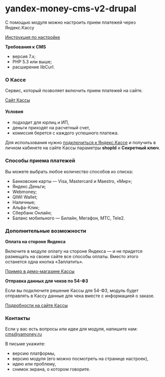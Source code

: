 # yandex-money-cms-v2-drupal

С помощью модуля можно настроить прием платежей через Яндекс.Кассу

[Инструкция по настройке](https://kassa.yandex.ru/manuals/drupal.html)

**Требования к CMS**
* версия 7.x;
* PHP 5.3 или выше;
* расширение libCurl.

### О Кассе
Сервис, который позволяет включить прием платежей на сайте.

[Сайт Кассы](http://kassa.yandex.ru/)

#### Условия
* подходит для юрлиц и ИП,
* деньги приходят на расчетный счет,
* комиссия берется с каждого успешного платежа.

Для использования нужно [подключиться к Яндекс.Кассе](https://money.yandex.ru/joinups) и получить в личном кабинете на сайте Кассы параметры **shopId** и **Секретный ключ**.

### Способы приема платежей
Вы можете выбрать любое количество способов из списка:

* Банковские карты — Visa, Mastercard и Maestro, «Мир»;
* Яндекс.Деньги;
* Webmoney;
* QIWI Wallet;
* Наличные;
* Альфа-Клик;
* Сбербанк Онлайн;
* Баланс мобильного — Билайн, Мегафон, МТС, Tele2.

### Дополнительные возможности

**Оплата на стороне Яндекса**

Включите в модуле оплату на стороне Яндекса — и не придется размещать на своем сайте все способы оплаты. Вместо этого останется одна кнопка «Заплатить».
 
[Пример в демо-магазине Кассы](https://kassa.yandex.ru/demo/index.html)

**Отправка данных для чеков по 54-ФЗ**

Если вы подключите решение Кассы для 54-ФЗ, модуль будет отправлять в Кассу данные для чека вместе с информацией о заказе.
 
[Подробности на сайте Кассы](https://kassa.yandex.ru/features) 

### Контакты
Если у вас есть вопросы или идеи для модуля, напишите нам: cms@yamoney.ru

В письме укажите:
* версию платформы,
* версию модуля (его можно посмотреть на странице настроек),
* идею или проблему,
* снимок экрана, о котором говорите.